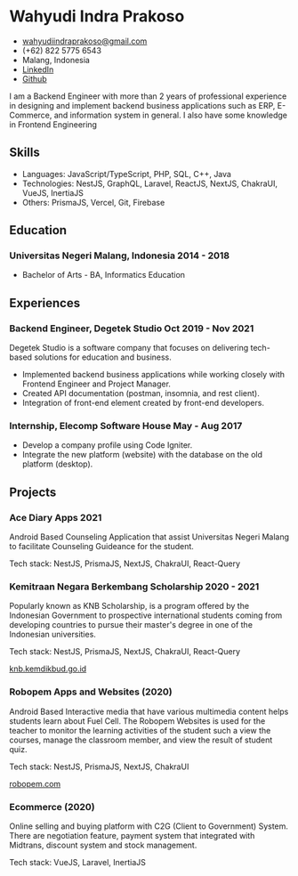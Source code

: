 # Wahyudi Indra Prakoso

- <wahyudiindraprakoso@gmail.com>
- (+62) 822 5775 6543
- Malang, Indonesia
- [LinkedIn](https://www.linkedin.com/in/wahyudi-indra-prakoso)
- [Github](https://github.com/wahyudiindra79)

I am a Backend Engineer with more than 2 years of professional experience in designing and implement backend business applications such as ERP, E-Commerce, and information system in general. I also have some knowledge in Frontend Engineering

## Skills

 - Languages: JavaScript/TypeScript, PHP, SQL, C++, Java
 - Technologies: NestJS, GraphQL, Laravel, ReactJS, NextJS, ChakraUI, VueJS, InertiaJS
 - Others: PrismaJS, Vercel, Git, Firebase

## Education

### <span>Universitas Negeri Malang, Indonesia</span> <span>2014 - 2018</span>

 - Bachelor of Arts - BA, Informatics Education 

## Experiences

### <span>Backend Engineer, Degetek Studio</span> <span>Oct 2019 - Nov 2021</span>

Degetek Studio is a software company that focuses on delivering tech-based solutions for education and business. 

 - Implemented backend business applications while working closely with Frontend Engineer and Project Manager.
 - Created API documentation (postman, insomnia, and rest client).
 - Integration of front-end element created by front-end developers.

### <span>Internship, Elecomp Software House</span> <span>May - Aug 2017</span>

 - Develop a company profile using Code Igniter.
 - Integrate the new platform (website) with the database on the old platform (desktop).
 
## Projects

### <span>Ace Diary Apps</span> <span>2021</span>

Android Based Counseling Application that assist Universitas Negeri Malang to facilitate Counseling Guideance for the student.

Tech stack: NestJS, PrismaJS, NextJS, ChakraUI, React-Query

### <span>Kemitraan Negara Berkembang Scholarship</span> <span>2020 - 2021</span>

Popularly known as KNB Scholarship, is a program offered by the Indonesian Government to prospective international students coming from developing countries to pursue their master's degree in one of the Indonesian universities.

Tech stack: NestJS, PrismaJS, NextJS, ChakraUI, React-Query

[knb.kemdikbud.go.id](http://knb.kemdikbud.go.id)

### <span>Robopem Apps and Websites</span> <span>(2020)</span>

Android Based Interactive media that have various multimedia content helps students learn about Fuel Cell. The Robopem Websites is used for the teacher to monitor the learning activities of the student such a view the courses, manage the classroom member, and view the result of student quiz.

Tech stack: NestJS, PrismaJS, NextJS, ChakraUI

[robopem.com](https://robopem.com)

### <span>Ecommerce</span> <span>(2020)</span>

Online selling and buying platform with C2G (Client to Government) System. There are negotiation feature, payment system that integrated with Midtrans, discount system and stock management.

Tech stack: VueJS, Laravel, InertiaJS
